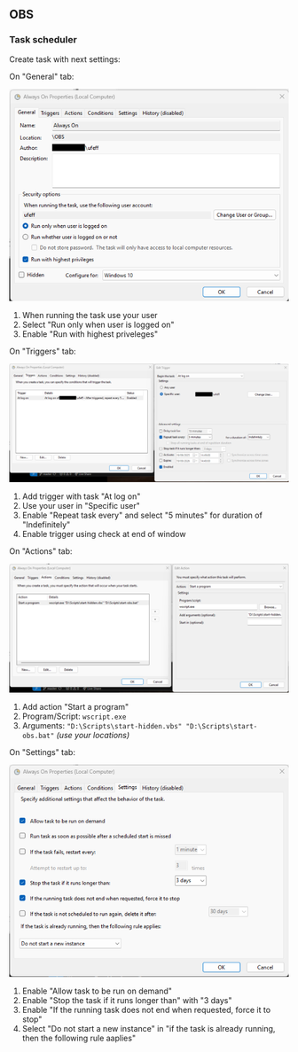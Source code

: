 ## OBS

### Task scheduler

Create task with next settings:

On "General" tab:

![Triggers](/Images/OBSGeneral.png)

1. When running the task use your user
2. Select "Run only when user is logged on"
3. Enable "Run with highest priveleges"

On "Triggers" tab:

![Triggers](/Images/OBSTriggers.png)

1. Add trigger with task "At log on"
2. Use your user in "Specific user"
3. Enable "Repeat task every" and select "5 minutes" for duration of "Indefinitely"
4. Enable trigger using check at end of window

On "Actions" tab:

![Triggers](/Images/OBSActions.png)

1. Add action "Start a program"
2. Program/Script: `wscript.exe`
3. Arguments: `"D:\Scripts\start-hidden.vbs" "D:\Scripts\start-obs.bat"` _(use your locations)_

On "Settings" tab:

![Triggers](/Images/OBSSettings.png)

1. Enable "Allow task to be run on demand"
2. Enable "Stop the task if it runs longer than" with "3 days"
3. Enable "If the running task does not end when requested, force it to stop"
4. Select "Do not start a new instance" in "if the task is already running, then the following rule aaplies"
